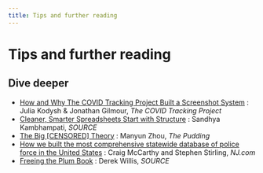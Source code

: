 ```yaml
---
title: Tips and further reading
---
```


# Tips and further reading

## Dive deeper

* [How and Why The COVID Tracking Project Built a Screenshot System](https://covidtracking.com/analysis-updates/how-why-covid-tracking-project-built-screenshot-system)
:  Julia Kodysh & Jonathan Gilmour, *The COVID Tracking Project*
* [Cleaner, Smarter Spreadsheets Start with Structure](https://source.opennews.org/articles/building-cleaner-smarter-spreadsheets/)
: Sandhya Kambhampati, *SOURCE*
* [The Big [CENSORED] Theory](https://pudding.cool/2022/08/censorship/)
: Manyun Zhou, *The Pudding*
* [How we built the most comprehensive statewide database of police force in the United States](https://www.nj.com/news/2018/11/how_we_built_the_most_comprehensive_statewide_database_of_police_force_in_the_us.html)
: Craig McCarthy and Stephen Stirling, *NJ.com*
* [Freeing the Plum Book](https://source.opennews.org/articles/freeing-plum-book/)
: Derek Willis, *SOURCE*
